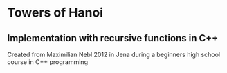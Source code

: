 # Towers of Hanoi 
## Implementation with recursive functions in C++

Created from Maximilian Nebl
2012 in Jena during a beginners high school course in C++ programming

